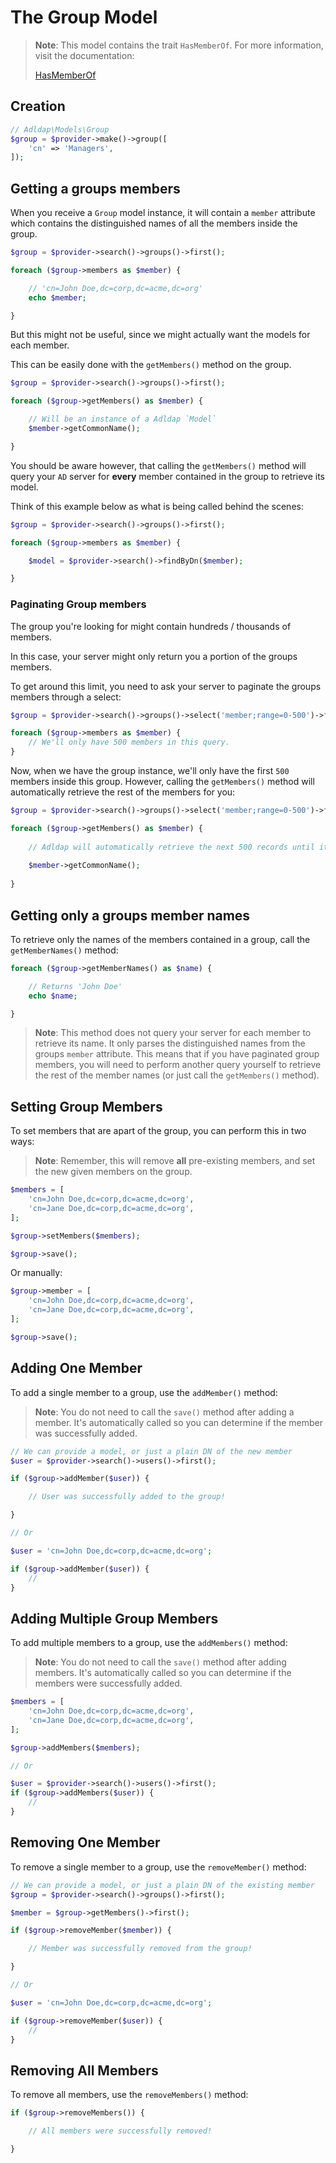 # The Group Model

> **Note**: This model contains the trait `HasMemberOf`.
> For more information, visit the documentation:
>
> [HasMemberOf](traits/has-member-of.md)

## Creation

```php
// Adldap\Models\Group
$group = $provider->make()->group([
    'cn' => 'Managers',
]);
```

## Getting a groups members

When you receive a `Group` model instance, it will contain a `member`
attribute which contains the distinguished names of all
the members inside the group.

```php
$group = $provider->search()->groups()->first();

foreach ($group->members as $member) {

    // 'cn=John Doe,dc=corp,dc=acme,dc=org'
    echo $member;

}
```

But this might not be useful, since we might actually want the models for each member.

This can be easily done with the `getMembers()` method on the group.

```php
$group = $provider->search()->groups()->first();

foreach ($group->getMembers() as $member) {

    // Will be an instance of a Adldap `Model`
    $member->getCommonName();

}
```

You should be aware however, that calling the `getMembers()` method will
query your `AD` server for **every** member contained in
the group to retrieve its model.

Think of this example below as what is being called behind the scenes:

```php
$group = $provider->search()->groups()->first();

foreach ($group->members as $member) {

    $model = $provider->search()->findByDn($member);

}
```

### Paginating Group members

The group you're looking for might contain hundreds / thousands of members.

In this case, your server might only return you a portion of the groups members.

To get around this limit, you need to ask your server to paginate the groups members through a select:

```php
$group = $provider->search()->groups()->select('member;range=0-500')->first();

foreach ($group->members as $member) {
    // We'll only have 500 members in this query.
}
```

Now, when we have the group instance, we'll only have the first `500` members inside this group. However, calling the `getMembers()` method will automatically retrieve the rest of the members for you:

```php
$group = $provider->search()->groups()->select('member;range=0-500')->first();

foreach ($group->getMembers() as $member) {
    
    // Adldap will automatically retrieve the next 500 records until it's retrieved all records.
    
    $member->getCommonName();
    
}
```

## Getting only a groups member names

To retrieve only the names of the members contained in a group, call the `getMemberNames()` method:

```php
foreach ($group->getMemberNames() as $name) {

    // Returns 'John Doe' 
    echo $name;

}
```

> **Note**: This method does not query your server for each member to retrieve its name. It
> only parses the distinguished names from the groups `member` attribute. This means that
> if you have paginated group members, you will need to perform another query yourself
> to retrieve the rest of the member names (or just call the `getMembers()` method).

## Setting Group Members

To set members that are apart of the group, you can perform this in two ways:

> **Note**: Remember, this will remove **all** pre-existing members, and set the new given members on the group.

```php
$members = [
    'cn=John Doe,dc=corp,dc=acme,dc=org',
    'cn=Jane Doe,dc=corp,dc=acme,dc=org',
];

$group->setMembers($members);

$group->save();
```

Or manually:

```php
$group->member = [
    'cn=John Doe,dc=corp,dc=acme,dc=org',
    'cn=Jane Doe,dc=corp,dc=acme,dc=org',
];

$group->save();
```

## Adding One Member

To add a single member to a group, use the `addMember()` method:

> **Note**: You do not need to call the `save()` method after adding a
> member. It's automatically called so you can determine
> if the member was successfully added.

```php
// We can provide a model, or just a plain DN of the new member
$user = $provider->search()->users()->first();

if ($group->addMember($user)) {

    // User was successfully added to the group!

}

// Or

$user = 'cn=John Doe,dc=corp,dc=acme,dc=org';

if ($group->addMember($user)) {
    //
}
```

## Adding Multiple Group Members

To add multiple members to a group, use the `addMembers()` method:

> **Note**: You do not need to call the `save()` method after adding
> members. It's automatically called so you can determine
> if the members were successfully added.

```php
$members = [
    'cn=John Doe,dc=corp,dc=acme,dc=org',
    'cn=Jane Doe,dc=corp,dc=acme,dc=org',
];

$group->addMembers($members);

// Or

$user = $provider->search()->users()->first();
if ($group->addMembers($user)) {
    //
}
```

## Removing One Member

To remove a single member to a group, use the `removeMember()` method:

```php
// We can provide a model, or just a plain DN of the existing member
$group = $provider->search()->groups()->first();

$member = $group->getMembers()->first();

if ($group->removeMember($member)) {

    // Member was successfully removed from the group!

}

// Or

$user = 'cn=John Doe,dc=corp,dc=acme,dc=org';

if ($group->removeMember($user)) {
    //
}
```

## Removing All Members

To remove all members, use the `removeMembers()` method:

```php
if ($group->removeMembers()) {

    // All members were successfully removed!

}
```
